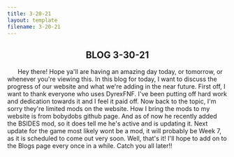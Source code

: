 ```yaml
---
title: 3-20-21
layout: template
filename: 3-20-21
--- 
```

<h2 style="text-align: center;"><strong>BLOG 3-30-21</strong></h2>
<p>&nbsp; &nbsp; &nbsp; Hey there! Hope ya'll are having an amazing day today, or tomorrow, or whenever you're viewing this. In this blog for today, I want to discuss the progress of our website and what we're adding in the near future. First off, I want to thank everyone who uses DyrexFNF. I've been putting off hard work and dedication towards it and I feel it paid off. Now back to the topic, I'm sorry they're limited mods on the website. How I bring the mods to my website is from bobydobs github page. And as of now he recently added the BSIDES mod, so it does tell me he's active and is updating it. Next update for the game most likely wont be a mod, it will probably be Week 7, as it is scheduled to come out very soon. Well, that's it! I'll hope to add on to the Blogs page every once in a while. Catch you all later!!</p>
<p style="text-align: center;">&nbsp;</p>
